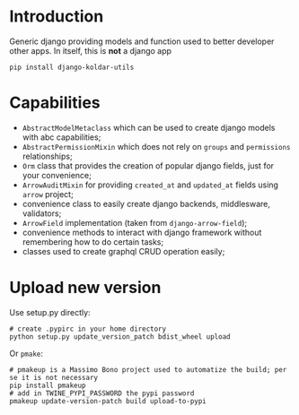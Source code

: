 # Introduction

Generic django providing models and function used to better developer other apps.
In itself, this is **not** a django app 

```
pip install django-koldar-utils
```

# Capabilities

 * `AbstractModelMetaclass` which can be used to create django models with abc capabilities;
 * `AbstractPermissionMixin` which does not rely on `groups` and `permissions` relationships;
 * `Orm` class that provides the creation of popular django fields, just for your convenience;
 * `ArrowAuditMixin` for providing `created_at` and  `updated_at` fields using `arrow` project;
 * convenience class to easily create django backends, middlesware, validators;
 * `ArrowField` implementation (taken from `django-arrow-field`);
 * convenience methods to interact with django framework without remembering how to do certain tasks;
 * classes used to create graphql CRUD operation easily;

# Upload new version

Use setup.py directly:

```
# create .pypirc in your home directory
python setup.py update_version_patch bdist_wheel upload
```

Or `pmake`:

```
# pmakeup is a Massimo Bono project used to automatize the build; per se it is not necessary
pip install pmakeup 
# add in TWINE_PYPI_PASSWORD the pypi password
pmakeup update-version-patch build upload-to-pypi
```
